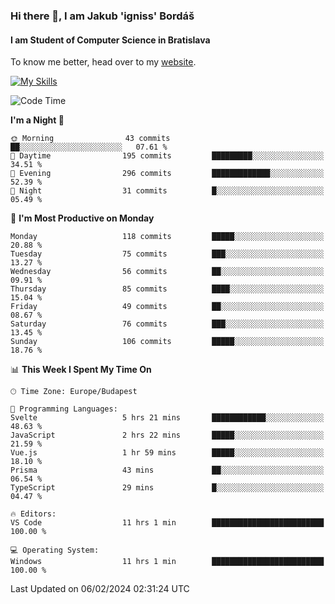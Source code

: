 ### Hi there 👋, I am Jakub 'igniss' Bordáš

#### I am Student of Computer Science in Bratislava
To know me better, head over to my [website](https://bordas.sk).

[![My Skills](https://skillicons.dev/icons?i=js,html,css,figma,svelte,java,kotlin,python,postgresql,typescript,nest,nodejs)](https://bordas.sk)


<!--START_SECTION:waka-->
![Code Time](http://img.shields.io/badge/Code%20Time-1%2C394%20hrs%2038%20mins-blue)

**I'm a Night 🦉** 

```text
🌞 Morning                43 commits          ██░░░░░░░░░░░░░░░░░░░░░░░   07.61 % 
🌆 Daytime                195 commits         █████████░░░░░░░░░░░░░░░░   34.51 % 
🌃 Evening                296 commits         █████████████░░░░░░░░░░░░   52.39 % 
🌙 Night                  31 commits          █░░░░░░░░░░░░░░░░░░░░░░░░   05.49 % 
```
📅 **I'm Most Productive on Monday** 

```text
Monday                   118 commits         █████░░░░░░░░░░░░░░░░░░░░   20.88 % 
Tuesday                  75 commits          ███░░░░░░░░░░░░░░░░░░░░░░   13.27 % 
Wednesday                56 commits          ██░░░░░░░░░░░░░░░░░░░░░░░   09.91 % 
Thursday                 85 commits          ████░░░░░░░░░░░░░░░░░░░░░   15.04 % 
Friday                   49 commits          ██░░░░░░░░░░░░░░░░░░░░░░░   08.67 % 
Saturday                 76 commits          ███░░░░░░░░░░░░░░░░░░░░░░   13.45 % 
Sunday                   106 commits         █████░░░░░░░░░░░░░░░░░░░░   18.76 % 
```


📊 **This Week I Spent My Time On** 

```text
🕑︎ Time Zone: Europe/Budapest

💬 Programming Languages: 
Svelte                   5 hrs 21 mins       ████████████░░░░░░░░░░░░░   48.63 % 
JavaScript               2 hrs 22 mins       █████░░░░░░░░░░░░░░░░░░░░   21.59 % 
Vue.js                   1 hr 59 mins        █████░░░░░░░░░░░░░░░░░░░░   18.10 % 
Prisma                   43 mins             ██░░░░░░░░░░░░░░░░░░░░░░░   06.54 % 
TypeScript               29 mins             █░░░░░░░░░░░░░░░░░░░░░░░░   04.47 % 

🔥 Editors: 
VS Code                  11 hrs 1 min        █████████████████████████   100.00 % 

💻 Operating System: 
Windows                  11 hrs 1 min        █████████████████████████   100.00 % 
```


 Last Updated on 06/02/2024 02:31:24 UTC
<!--END_SECTION:waka-->
